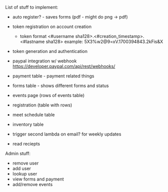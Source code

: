 List of stuff to implement:
* auto register? - saves forms (pdf - might do png -> pdf)
* token registration on account creation
	- token format <#username sha128>.<#creation_timestamp>.<#lastname sha128>
	  example: 5X3%w2@9=xV.1700394843.2kFis&X

* token generation and authentication
* paypal integration w/ webhook <https://developer.paypal.com/api/rest/webhooks/>
* payment table - payment related things
* forms table - shows different forms and status
* events page (rows of events table)
* registration (table with rows)
* meet schedule table 
* inventory table
* trigger second lambda on email? for weekly updates
* read reciepts

Admin stuff:
* remove user
* add user
* lookup user
* view forms and payment
* add/remove events
